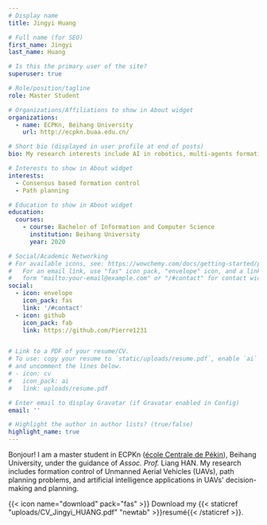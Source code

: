 ```yaml
---
# Display name
title: Jingyi Huang

# Full name (for SEO)
first_name: Jingyi
last_name: Huang

# Is this the primary user of the site?
superuser: true

# Role/position/tagline
role: Master Student

# Organizations/Affiliations to show in About widget
organizations:
  - name: ECPKn, Beihang University
    url: http://ecpkn.buaa.edu.cn/

# Short bio (displayed in user profile at end of posts)
bio: My research interests include AI in robotics, multi-agents formation control and path planning.

# Interests to show in About widget
interests:
  - Consensus based formation control
  - Path planning

# Education to show in About widget
education:
  courses:
    - course: Bachelor of Information and Computer Science
      institution: Beihang University
      year: 2020

# Social/Academic Networking
# For available icons, see: https://wowchemy.com/docs/getting-started/page-builder/#icons
#   For an email link, use "fas" icon pack, "envelope" icon, and a link in the
#   form "mailto:your-email@example.com" or "/#contact" for contact widget.
social:
  - icon: envelope
    icon_pack: fas
    link: '/#contact'
  - icon: github
    icon_pack: fab
    link: https://github.com/Pierre1231


# Link to a PDF of your resume/CV.
# To use: copy your resume to `static/uploads/resume.pdf`, enable `ai` icons in `params.toml`,
# and uncomment the lines below.
# - icon: cv
#   icon_pack: ai
#   link: uploads/resume.pdf

# Enter email to display Gravatar (if Gravatar enabled in Config)
email: ''

# Highlight the author in author lists? (true/false)
highlight_name: true
---
```

Bonjour! I am a master student in ECPKn ([école Centrale de Pékin](http://ecpknen.buaa.edu.cn/)), Beihang University, under the guidance of _Assoc._ _Prof._ Liang HAN.
My research includes formation control of Unmanned Aerial Vehicles (UAVs), path planning problems, and artificial intelligence applications in UAVs' decision-making and planning.


{{< icon name="download" pack="fas" >}} Download my {{< staticref "uploads/CV_Jingyi_HUANG.pdf" "newtab" >}}resumé{{< /staticref >}}.
